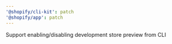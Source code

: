 ```yaml
---
'@shopify/cli-kit': patch
'@shopify/app': patch
---
```


Support enabling/disabling development store preview from CLI
